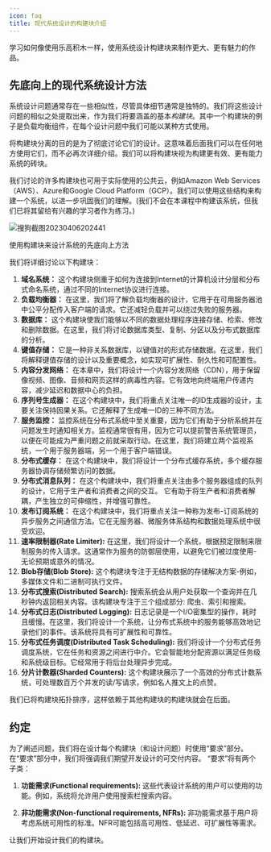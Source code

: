 ```yaml
---
icon: faq
title: 现代系统设计的构建块介绍
---
```



学习如何像使用乐高积木一样，使用系统设计构建块来制作更大、更有魅力的作品。

## 先底向上的现代系统设计方法

系统设计问题通常存在一些相似性，尽管具体细节通常是独特的。我们将这些设计问题的相似之处提取出来，作为我们将要涵盖的基本*构建块*。其中一个构建块的例子是负载均衡组件，在每个设计问题中我们可能以某种方式使用。

将构建块分离的目的是为了彻底讨论它们的设计。这意味着后面我们可以在任何地方使用它们，而不必再次详细介绍。我们可以将构建块视为构建更有效、更有能力系统的砖块。

我们讨论的许多构建块也可用于实际使用的公共云，例如Amazon Web Services（AWS）、Azure和Google Cloud Platform（GCP）。我们可以使用这些结构来构建一个系统，以进一步巩固我们的理解。(我们不会在本课程中构建该系统，但我们已将其留给有兴趣的学习者作为练习。)

![搜狗截图20230406202441](/img/06-Building%20Blocks/%E6%90%9C%E7%8B%97%E6%88%AA%E5%9B%BE20230406202441.png)

使用构建块来设计系统的先底向上方法

我们将详细讨论以下构建块：

1. **域名系统：** 这个构建块侧重于如何为连接到Internet的计算机设计分层和分布式命名系统，通过不同的Internet协议进行连接。
1. **负载均衡器：** 在这里，我们将了解负载均衡器的设计，它用于在可用服务器池中公平分配传入客户端的请求。它还减轻负载并可以绕过失败的服务器。
1. **数据库：** 这个构建块使我们能够以不同的数据处理程序连接存储、检索、修改和删除数据。在这里，我们将讨论数据库类型、复制、分区以及分布式数据库的分析。
1. **键值存储：** 它是一种非关系数据库，以键值对的形式存储数据。在这里，我们将解释键值存储的设计以及重要概念，如实现可扩展性、耐久性和可配置性。
1. **内容分发网络：** 在本章中，我们将设计一个内容分发网络（CDN），用于保留像视频、图像、音频和网页这样的病毒性内容。它有效地向终端用户传递内容，减少延迟和数据中心的负担。
1. **序列号生成器：** 在这个构建块中，我们将重点关注唯一的ID生成器的设计，主要关注保持因果关系。它还解释了生成唯一ID的三种不同方法。
1. **服务监控：** 监控系统在分布式系统中至关重要，因为它们有助于分析系统并在问题发生时通知相关方。监视通常很有用，因为它可以提前警告系统管理员，以便在可能成为严重问题之前就采取行动。在这里，我们将建立两个监视系统，一个用于服务器端，另一个用于客户端错误。
1. **分布式缓存：** 在这个构建块中，我们将设计一个分布式缓存系统，多个缓存服务器协调存储频繁访问的数据。
1. **分布式消息队列：** 在这个构建块中，我们将重点关注由多个服务器组成的队列的设计，它用于生产者和消费者之间的交互。 它有助于将生产者和消费者解耦，产生独立的可伸缩性，并增强可靠性。
1. **发布订阅系统：** 在这个构建块中，我们将重点关注一种称为发布-订阅系统的异步服务之间通信方法。它在无服务器、微服务体系结构和数据处理系统中很受欢迎。
1. **速率限制器(Rate Limiter):** 在这里，我们将设计一个系统，根据预定限制来限制服务的传入请求。这通常作为服务的防御层使用，以避免它们被过度使用-无论预期或意外的情况。
1. **Blob存储(Blob Store):** 这个构建块专注于无结构数据的存储解决方案-例如，多媒体文件和二进制可执行文件。
1. **分布式搜索(Distributed Search):** 搜索系统会从用户处获取一个查询并在几秒钟内返回相关内容。该构建块专注于三个组成部分: 爬虫、索引和搜索。
1. **分布式日志(Distributed Logging):** 日志记录是一个I/O密集型的操作，耗时且缓慢。在这里，我们将设计一个系统，让分布式系统中的服务能够高效地记录他们的事件。该系统将具有可扩展性和可靠性。
1. **分布式任务调度(Distributed Task Scheduling):** 我们将设计一个分布式任务调度系统，它在任务和资源之间进行中介。它会智能地分配资源以满足任务级和系统级目标。它经常用于将后台处理异步完成。
1. **分片计数器(Sharded Counters):** 这个构建块展示了一个高效的分布式计数系统，可处理数百万个并发的读/写请求，例如名人推文上的点赞。

我们已将构建块拓扑排序，这样依赖于其他构建块的构建块就会在后面。

## 约定

为了阐述问题，我们将在设计每个构建块（和设计问题）时使用“要求”部分。在“要求”部分中，我们将强调我们期望开发设计的可交付内容。 “要求”将有两个子类：

1. **功能需求(Functional requirements):** 这些代表设计系统的用户可以使用的功能。例如，系统将允许用户使用搜索栏搜索内容。

2. **非功能需求(Non-functional requirements, NFRs):** 非功能需求基于用户将考虑系统可用性的标准。NFR可能包括高可用性、低延迟、可扩展性等需求。

让我们开始设计我们的构建块。